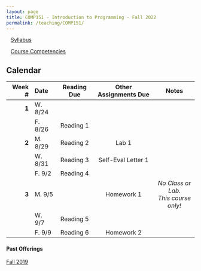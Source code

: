 ```yaml
---
layout: page
title: COMP151 - Introduction to Programming - Fall 2022
permalink: /teaching/COMP151/
---
```


&nbsp;&nbsp;&nbsp;[Syllabus](/teaching/COMP151/comp151-syllabus.pdf)

&nbsp;&nbsp;&nbsp;[Course Competencies](/teaching/COMP151/COMP151-Competencies.pdf)

## Calendar

|Week \# | Date | Reading Due | Other Assignments Due | Notes |
| --: | :-- | :---: | :---: | :--: |
| **1** | W. 8/24 | | |
| | F. 8/26 | Reading 1 | | |
| **2** | M. 8/29 | Reading 2 | Lab 1 | |
| | W. 8/31 | Reading 3 | Self-Eval Letter 1 | |
| | F. 9/2  | Reading 4 | | |
| **3** | M. 9/5  | |  Homework 1 | *No Class or Lab. <br>This course only!* |
| | W. 9/7  | Reading 5 | | |
| | F. 9/9  | Reading 6 | Homework 2 | |


#### Past Offerings

[Fall 2019](/teaching/COMP151/fa19/)
